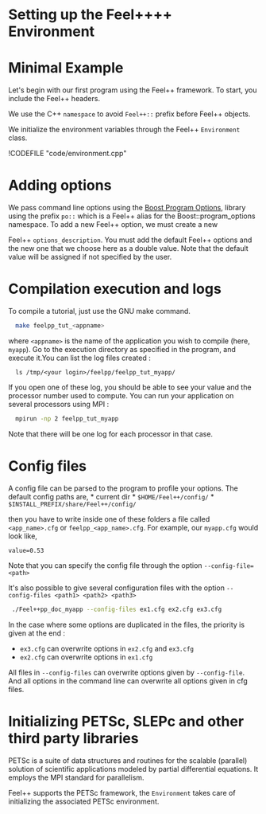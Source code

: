 Setting up the Feel++++ Environment
=================================


# Minimal Example

Let's begin with our first program using the Feel++ framework.  To start, you include the Feel++ headers.

We use the C++ `namespace` to avoid `Feel++::` prefix before
Feel++ objects.

We initialize the environment variables through the Feel++ `Environment` class.

!CODEFILE "code/environment.cpp"


# Adding options

 We pass command line options using the
 [Boost Program Options](http://www.boost.org/doc/libs/1_53_0/doc/html/program_options.html),
 library using the prefix `po::` which is a Feel++ alias for the
 Boost::program_options namespace. To add a new Feel++ option, we must
 create a new

Feel++ `options_description`. You must add the default Feel++ options
and the new one that we choose here as a double value. Note that the default
value will be assigned if not specified by the user.


# Compilation execution and logs

To compile a tutorial, just use the GNU make command.
```bash
  make feelpp_tut_<appname>
```

where `<appname>` is the name of the application you wish to compile (here, `myapp`). Go to the execution directory as specified in the program, and execute it.You can list the log files created :
```
  ls /tmp/<your login>/feelpp/feelpp_tut_myapp/
```

If you open one of these log, you should be able to see your value and the processor number used to compute. You can run your application on several processors using MPI :
```bash
  mpirun -np 2 feelpp_tut_myapp
```

Note that there will be one log for each processor in that case.



# Config files

A config file can be parsed to the program to profile your options. The default config paths are,
    * current dir
    * `$HOME/Feel++/config/`
    * `$INSTALL_PREFIX/share/Feel++/config/`

then you have to write inside one of these folders a file called
`<app_name>.cfg` or `feelpp_<app_name>.cfg`. For example, our
`myapp.cfg` would look like,

```
value=0.53
```

Note that you can specify the config file through the option `--config-file=<path>`

It's also possible to give several configuration files with the option `--config-files <path1> <path2> <path3>`
```bash
 ./Feel++pp_doc_myapp --config-files ex1.cfg ex2.cfg ex3.cfg
```

In the case where some options are duplicated in the files, the priority is given at the end :
  * `ex3.cfg` can overwrite options in `ex2.cfg` and `ex3.cfg`
  * `ex2.cfg` can overwrite options in `ex1.cfg`

All files in ` --config-files ` can overwrite options given by ` --config-file `.
And all options in the command line can overwrite all options given in cfg files.



# Initializing PETSc, SLEPc and other third party libraries

PETSc is a suite of data structures and routines for the scalable (parallel)
solution of scientific applications modeled by partial differential
equations. It employs the MPI standard for parallelism.

Feel++ supports the PETSc framework, the `Environment` takes care of initializing the associated PETSc environment.
